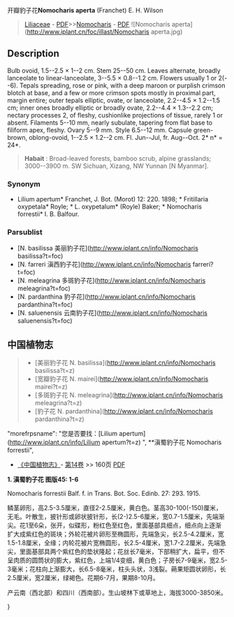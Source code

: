开瓣豹子花**Nomocharis aperta** (Franchet) E. H. Wilson

> [Liliaceae](http://www.iplant.cn/info/Liliaceae?t=foc) - [PDF](http://www.iplant.cn/foc/pdf/Liliaceae.pdf)>>[Nomocharis](http://www.iplant.cn/info/Nomocharis?t=foc) - [PDF](http://www.iplant.cn/foc/pdf/Nomocharis.pdf)
![Nomocharis aperta](http://www.iplant.cn/foc/illast/Nomocharis aperta.jpg)

## Description

Bulb ovoid, 1.5--2.5 × 1--2 cm. Stem 25--50 cm. Leaves alternate, broadly lanceolate to linear-lanceolate, 3--5.5 × 0.8--1.2 cm. Flowers usually 1 or 2(--6). Tepals spreading, rose or pink, with a deep maroon or purplish crimson blotch at base, and a few or more crimson spots mostly in proximal part, margin entire; outer tepals elliptic, ovate, or lanceolate, 2.2--4.5 × 1.2--1.5 cm; inner ones broadly elliptic or broadly ovate, 2.2--4.4 × 1.3--2.2 cm; nectary processes 2, of fleshy, cushionlike projections of tissue, rarely 1 or absent. Filaments 5--10 mm, nearly subulate, tapering from flat base to filiform apex, fleshy. Ovary 5--9 mm. Style 6.5--12 mm. Capsule green-brown, oblong-ovoid, 1--2.5 × 1.2--2 cm. Fl. Jun--Jul, fr. Aug--Oct. 2* n* = 24*.

> **Habait** : 
> Broad-leaved forests, bamboo scrub, alpine grasslands; 3000--3900 m. SW Sichuan, Xizang, NW Yunnan [N Myanmar].

### Synonym
* Lilium apertum* Franchet, J. Bot. (Morot) 12: 220. 1898; * Fritillaria oxypetala* Royle; * L. oxypetalum* (Royle) Baker; * Nomocharis forrestii* I. B. Balfour.

### Parsublist

* [N.  basilissa  美丽豹子花](http://www.iplant.cn/info/Nomocharis basilissa?t=foc)
* [N.  farreri  滇西豹子花](http://www.iplant.cn/info/Nomocharis farreri?t=foc)
* [N.  meleagrina  多斑豹子花](http://www.iplant.cn/info/Nomocharis meleagrina?t=foc)
* [N.  pardanthina  豹子花](http://www.iplant.cn/info/Nomocharis pardanthina?t=foc)
* [N.  saluenensis  云南豹子花](http://www.iplant.cn/info/Nomocharis saluenensis?t=foc)

## 中国植物志

> * [美丽豹子花  N.  basilissa](http://www.iplant.cn/info/Nomocharis basilissa?t=z)
> * [宽瓣豹子花  N.  mairei](http://www.iplant.cn/info/Nomocharis mairei?t=z)
> * [多斑豹子花  N.  meleagrina](http://www.iplant.cn/info/Nomocharis meleagrina?t=z)
> * [豹子花  N.  pardanthina](http://www.iplant.cn/info/Nomocharis pardanthina?t=z)

  "morefrpsname": "您是否要找：<span class='spantxt'>[Lilium apertum](http://www.iplant.cn/info/Lilium apertum?t=z) ",
**滇蜀豹子花 Nomocharis forrestii",

* [《中国植物志》](http://www.iplant.cn/frps)- [第14卷](http://www.iplant.cn/frps/vol/14) >> 160页 [PDF](http://www.iplant.cn/frps/pdf/14/160.pdf)

**1. 滇蜀豹子花 图版45: 1-6**

Nomocharis forrestii Balf. f. in Trans. Bot. Soc. Edinb. 27: 293. 1915.

鳞茎卵形，高2.5-3.5厘米，直径2-2.5厘米，黄白色。茎高30-100(-150)厘米，无毛。叶散生，披针形或卵状披针形，长(2-)2.5-6厘米，宽0.7-1.5厘米，先端渐尖。花1至6朵，张开，似碟形，粉红色至红色，里面基部具细点，细点向上逐渐扩大成紫红色的斑块；外轮花被片卵形至椭圆形，先端急尖，长2.5-4.2厘米，宽1.5-1.8厘米，全缘；内轮花被片宽椭圆形，长2.5-4厘米，宽1.7-2.2厘米，先端急尖，里面基部具两个紫红色的垫状隆起；花丝长7毫米，下部稍扩大，扁平，但不呈肉质的圆筒状的膨大，紫红色，上端1/4变细，黄白色；子房长7-9毫米，宽2.5-3毫米；花柱向上渐膨大，长6.5-8毫米，柱头头状，3浅裂。蒴果矩圆状卵形，长2.5厘米，宽2厘米，绿褐色。花期6-7月，果期8-10月。

产云南（西北部）和四川（西南部）。生山坡林下或草地上，海拔3000-3850米。

}
